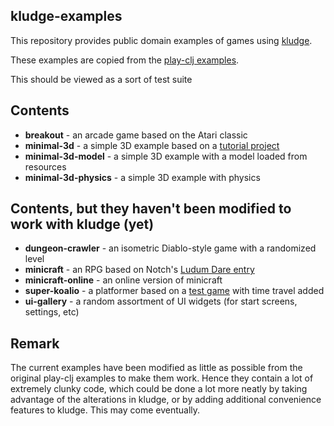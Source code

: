 ## kludge-examples
This repository provides public domain examples of games using [kludge](https://github.com/ayegill/kludge).

These examples are copied from the [play-clj examples](https://github.com/oakes/play-clj-examples).

This should be viewed as a sort of test suite

## Contents

* **breakout** - an arcade game based on the Atari classic
* **minimal-3d** - a simple 3D example based on a [tutorial project](http://www.gamefromscratch.com/post/2014/01/10/LibGDX-minimal-3D-app.aspx)
* **minimal-3d-model** - a simple 3D example with a model loaded from resources
* **minimal-3d-physics** - a simple 3D example with physics

## Contents, but they haven't been modified to work with kludge (yet)
* **dungeon-crawler** - an isometric Diablo-style game with a randomized level
* **minicraft** - an RPG based on Notch's [Ludum Dare entry](http://www.ludumdare.com/compo/ludum-dare-22/?action=preview&uid=398)
* **minicraft-online** - an online version of minicraft
* **super-koalio** - a platformer based on a [test game](https://github.com/libgdx/libgdx/blob/master/tests/gdx-tests/src/com/badlogic/gdx/tests/superkoalio/SuperKoalio.java) with time travel added
* **ui-gallery** - a random assortment of UI widgets (for start screens, settings, etc)

## Remark
The current examples have been modified as little as possible from the original play-clj examples to make them work.
Hence they contain a lot of extremely clunky code, which could be done a lot more neatly by taking advantage of the alterations in kludge, or by adding additional convenience features to kludge.
This may come eventually.

